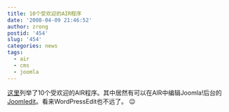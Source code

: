 ```yaml
---
title: 10个受欢迎的AIR程序
date: '2008-04-09 21:46:52'
author: zrong
postid: '454'
slug: '454'
categories: news
tags:
  - air
  - cms
  - joomla
---
```


[这里](http://www.readwriteweb.com/archives/10_adobe_air_apps_bloggers_will_love.php)列举了10个受欢迎的AIR程序。其中居然有可以在AIR中编辑Joomla!后台的[Joomledit](http://www.joomlaonair.com/index.php/joomedit)。看来WordPressEdit也不远了。
:wink:

